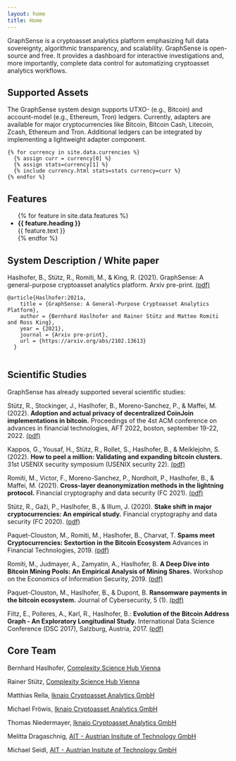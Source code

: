 ```yaml
---
layout: home
title: Home
---
```


<div class="container mt-3">
  <p class="lead text-center">
    GraphSense is a cryptoasset analytics platform emphasizing full data sovereignty, algorithmic transparency, and scalability. GraphSense is open-source and free. It provides a dashboard for interactive investigations and, more importantly, complete data control for automatizing cryptoasset analytics workflows.
  </p>
</div>

## Supported Assets

<div class="container">

  <p class="lead mb-5 text-center">The GraphSense system design supports UTXO- (e.g., Bitcoin) and account-model (e.g., Ethereum, Tron) ledgers. Currently, adapters are available for major cryptocurrencies like Bitcoin, Bitcoin Cash, Litecoin, Zcash, Ethereum and Tron. Additional ledgers can be integrated by implementing a lightweight adapter component.</p>

  <div class="row" style="justify-content:center">

    {% for currency in site.data.currencies %}
      {% assign curr = currency[0] %}
      {% assign stats=currency[1] %}
      {% include currency.html stats=stats currency=curr %}
    {% endfor %}

  </div>
</div>

## Features

<ul class="container features d-flex flex-row flex-wrap w-100">
{% for feature in site.data.features %}
    <li><i class="{{feature.collection | default: "fa" }} fa-{{ feature.icon }}"></i> <strong>{{ feature.heading }}</strong> <div class="lead">{{ feature.text }}</div></li>
{% endfor %}
</ul>

## System Description / White paper

<div class="container">

  <p>Haslhofer, B., Stütz, R., Romiti, M., & King, R. (2021). GraphSense: A general-purpose cryptoasset analytics platform. Arxiv pre-print.
  <a href="https://arxiv.org/abs/2102.13613">(pdf)</a></p>

  <div class="highlighter-rouge"><div class="highlight"><pre class="highlight"><code>@article{Haslhofer:2021a,
    title = {GraphSense: A General-Purpose Cryptoasset Analytics Platform}, 
    author = {Bernhard Haslhofer and Rainer Stütz and Matteo Romiti and Ross King},
    year = {2021},
    journal = {Arxiv pre-print},
    url = {https://arxiv.org/abs/2102.13613}
  }
  </code></pre></div></div>
</div>


## Scientific Studies

<div class="container">

  <p>GraphSense has already supported several scientific studies:</p>

  <p>Stütz, R., Stockinger, J., Haslhofer, B., Moreno-Sanchez, P., & Maffei, M. (2022). <strong>Adoption and actual privacy of decentralized CoinJoin implementations in bitcoin.</strong> Proceedings of the 4st ACM conference on advances in financial technologies, AFT 2022, boston, september 19-22, 2022.
  <a href="https://arxiv.org/abs/2109.10229">(pdf)</a></p>

  <p>Kappos, G., Yousaf, H., Stütz, R., Rollet, S., Haslhofer, B., & Meiklejohn, S. (2022). <strong>How to peel a million: Validating and expanding bitcoin clusters.</strong> 31st USENIX security symposium (USENIX security 22).
  <a href="https://www.usenix.org/conference/usenixsecurity22/presentation/kappos">(pdf)</a></p>

  <p>Romiti, M., Victor, F., Moreno-Sanchez, P., Nordholt, P., Haslhofer, B., & Maffei, M. (2021). <strong>Cross-layer deanonymization methods in the lightning protocol.</strong> Financial cryptography and data security (FC 2021).
  <a href="https://arxiv.org/abs/2007.00764">(pdf)</a></p>

  <p>Stütz, R., Gaži, P., Haslhofer, B., & Illum, J. (2020). <strong>Stake shift in major cryptocurrencies: An empirical study.</strong> Financial cryptography and data security (FC 2020).
  <a href="https://arxiv.org/abs/2001.04187">(pdf)</a></p>

  <p>Paquet-Clouston, M., Romiti, M., Haslhofer, B., Charvat, T.
  <strong>Spams meet Cryptocurrencies: Sextortion in the Bitcoin Ecosystem</strong>
  Advances in Financial Technologies, 2019.
  <a href="https://arxiv.org/abs/1908.01051">(pdf)</a></p>

  <p>Romiti, M., Judmayer, A., Zamyatin, A., Haslhofer, B.
  <strong>A Deep Dive into Bitcoin Mining Pools: An Empirical Analysis of Mining Shares.</strong>
  Workshop on the Economics of Information Security, 2019.
  <a href="https://arxiv.org/abs/1905.05999">(pdf)</a></p>

  <p>Paquet-Clouston, M., Haslhofer, B., & Dupont, B.
  <strong>Ransomware payments in the bitcoin ecosystem.</strong>
  Journal of Cybersecurity, 5 (1).
  <a href="http://arxiv.org/abs/1804.04080">(pdf)</a></p>

  <p>Filtz, E., Polleres, A., Karl, R., Haslhofer, B.:
  <strong>Evolution of the Bitcoin Address Graph - An Exploratory Longitudinal Study.</strong>
  International Data Science Conference (DSC 2017), Salzburg, Austria, 2017.
  <a href="https://aic.ai.wu.ac.at/~polleres/publications/filtz-etal-2017IDSC.pdf">(pdf)</a></p>
  
</div>

## Core Team

<div class="container">

  <p>Bernhard Haslhofer, <a href="https://www.csh.ac.at/" target="_blank">Complexity Science Hub Vienna</a></p>

  <p>Rainer Stütz, <a href="https://www.csh.ac.at/" target="_blank">Complexity Science Hub Vienna</a></p>
  
  <p>Matthias Rella, <a href="https://www.ikna.io/" target="_blank">Iknaio Cryptoasset Analytics GmbH</a></p>
  
  <p>Michael Fröwis, <a href="https://www.ikna.io/" target="_blank">Iknaio Cryptoasset Analytics GmbH</a></p>
  
  <p>Thomas Niedermayer, <a href="https://www.ikna.io/" target="_blank">Iknaio Cryptoasset Analytics GmbH</a></p>
  
  <p>Melitta Dragaschnig, <a href="https://www.ait.ac.at/" target="_blank">AIT - Austrian Insitute of Technology GmbH</a></p>
  
  <p>Michael Seidl, <a href="https://www.ait.ac.at/" target="_blank">AIT - Austrian Insitute of Technology GmbH</a></p>

</div>
